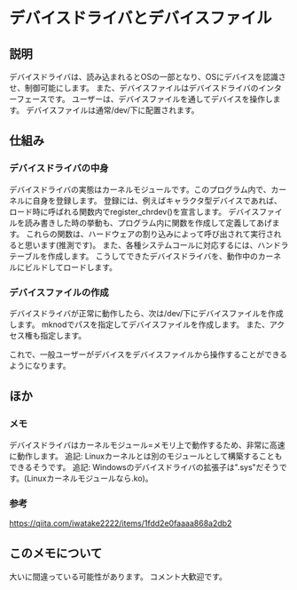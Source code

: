 # デバイスドライバとデバイスファイル
## 説明  
デバイスドライバは、読み込まれるとOSの一部となり、OSにデバイスを認識させ、制御可能にします。
また、デバイスファイルはデバイスドライバのインターフェースです。
ユーザーは、デバイスファイルを通してデバイスを操作します。
デバイスファイルは通常/dev/下に配置されます。

## 仕組み
### デバイスドライバの中身  
デバイスドライバの実態はカーネルモジュールです。このプログラム内で、カーネルに自身を登録します。
登録には、例えばキャラクタ型デバイスであれば、ロード時に呼ばれる関数内でregister_chrdev()を宣言します。
デバイスファイルを読み書きした時の挙動も、プログラム内に関数を作成して定義してあげます。
これらの関数は、ハードウェアの割り込みによって呼び出されて実行されると思います(推測です)。
また、各種システムコールに対応するには、ハンドラテーブルを作成します。
こうしてできたデバイスドライバを、動作中のカーネルにビルドしてロードします。

### デバイスファイルの作成
デバイスドライバが正常に動作したら、次は/dev/下にデバイスファイルを作成します。
mknodでパスを指定してデバイスファイルを作成します。
また、アクセス権も指定します。

これで、一般ユーザーがデバイスをデバイスファイルから操作することができるようになります。

## ほか
### メモ
デバイスドライバはカーネルモジュール=メモリ上で動作するため、非常に高速に動作します。
追記: Linuxカーネルとは別のモジュールとして構築することもできるそうです。
追記: Windowsのデバイスドライバの拡張子は".sys"だそうです。(Linuxカーネルモジュールなら.ko)。

### 参考
https://qiita.com/iwatake2222/items/1fdd2e0faaaa868a2db2  

## このメモについて  
大いに間違っている可能性があります。
コメント大歓迎です。
